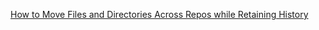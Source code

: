 [How to Move Files and Directories Across Repos while Retaining History](https://stosb.com/blog/retaining-history-when-moving-files-across-repositories-in-git/)
